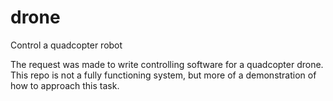 # drone
Control a quadcopter robot

The request was made to write controlling software for a quadcopter drone.  This repo is not a fully functioning system, but more of a demonstration of how to approach this task.


